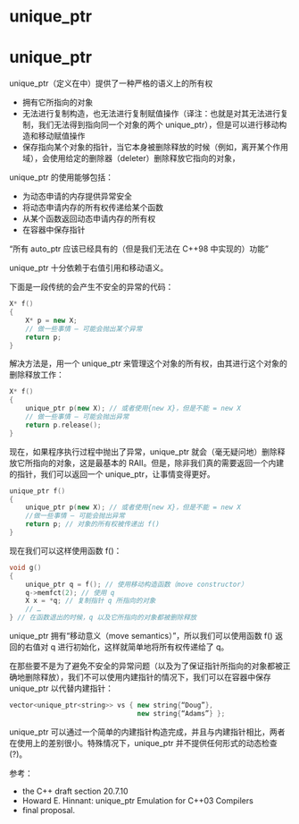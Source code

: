 # unique_ptr

# unique_ptr

unique_ptr（定义在中）提供了一种严格的语义上的所有权

*   拥有它所指向的对象
*   无法进行复制构造，也无法进行复制赋值操作（译注：也就是对其无法进行复制，我们无法得到指向同一个对象的两个 unique_ptr），但是可以进行移动构造和移动赋值操作
*   保存指向某个对象的指针，当它本身被删除释放的时候（例如，离开某个作用域），会使用给定的删除器（deleter）删除释放它指向的对象，

unique_ptr 的使用能够包括：

*   为动态申请的内存提供异常安全
*   将动态申请内存的所有权传递给某个函数
*   从某个函数返回动态申请内存的所有权
*   在容器中保存指针

“所有 auto_ptr 应该已经具有的（但是我们无法在 C++98 中实现的）功能”

unique_ptr 十分依赖于右值引用和移动语义。

下面是一段传统的会产生不安全的异常的代码：

```cpp
X* f()
{
    X* p = new X;
    // 做一些事情 – 可能会抛出某个异常
    return p;
} 
```

解决方法是，用一个 unique_ptr 来管理这个对象的所有权，由其进行这个对象的删除释放工作：

```cpp
X* f()
{
    unique_ptr p(new X); // 或者使用{new X}，但是不能 = new X
    // 做一些事情 – 可能会抛出异常
    return p.release();
} 
```

现在，如果程序执行过程中抛出了异常，unique_ptr 就会（毫无疑问地）删除释放它所指向的对象，这是最基本的 RAII。但是，除非我们真的需要返回一个内建的指针，我们可以返回一个 unique_ptr，让事情变得更好。

```cpp
unique_ptr f()
{
    unique_ptr p(new X); // 或者使用{new X}，但是不能 = new X
    //做一些事情 – 可能会抛出异常
    return p; // 对象的所有权被传递出 f()
} 
```

现在我们可以这样使用函数 f()：

```cpp
void g()
{
    unique_ptr q = f(); // 使用移动构造函数（move constructor）
    q->memfct(2); // 使用 q
    X x = *q; // 复制指针 q 所指向的对象
    // …
} // 在函数退出的时候，q 以及它所指向的对象都被删除释放 
```

unique_ptr 拥有“移动意义（move semantics）”，所以我们可以使用函数 f() 返回的右值对 q 进行初始化，这样就简单地将所有权传递给了 q。

在那些要不是为了避免不安全的异常问题（以及为了保证指针所指向的对象都被正确地删除释放），我们不可以使用内建指针的情况下，我们可以在容器中保存 unique_ptr 以代替内建指针：

```cpp
vector<unique_ptr<string>> vs { new string{“Doug”},
                                new string{“Adams”} }; 
```

unique_ptr 可以通过一个简单的内建指针构造完成，并且与内建指针相比，两者在使用上的差别很小。特殊情况下，unique_ptr 并不提供任何形式的动态检查(?)。

参考：

*   the C++ draft section 20.7.10
*   Howard E. Hinnant: unique_ptr Emulation for C++03 Compilers
*   final proposal.